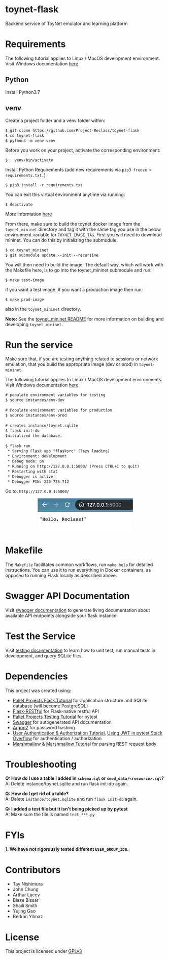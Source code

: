 # toynet-flask
Backend service of ToyNet emulator and learning platform

# Requirements
The following tutorial applies to Linux / MacOS development environment. Visit Windows documentation [here](documentation/windows.md).

## Python

Install Python3.7

## venv
Create a project folder and a venv folder within:
```
$ git clone https://github.com/Project-Reclass/toynet-flask
$ cd toynet-flask
$ python3 -m venv venv
```

Before you work on your project, activate the corresponding environment:
```
$ . venv/bin/activate
```

Install Python Requirements (add new requirements via `pip3 freeze > requirements.txt.`)
```
$ pip3 install -r requirements.txt
```

You can exit this virtual environment anytime via running:
```
$ deactivate
```

More information [here](https://docs.python.org/3/library/venv.html)


From there, make sure to build the toynet docker image from the `toynet_mininet` directory and tag it with the same tag you use in the below environment variable for `TOYNET_IMAGE_TAG`. First you will need to download mininet. You can do this by initializing the submodule.
```
$ cd toynet_mininet
$ git submodule update --init --recursive
```
You will then need to build the image.  The default way, which will work with the Makefile here, is to go into the toynet_mininet submodule and run:
```
$ make test-image
```
if you want a test image. If you want a production image then run:
```
$ make prod-image
```
also in the `toynet_mininet` directory.

**Note:** See the [toynet_mininet README](https://github.com/Project-Reclass/toynet-flask/blob/main/toynet_mininet/README.md) for more information on building and developing `toynet_mininet`.

# Run the service
Make sure that, if you are testing anything related to sessions or network emulation, that you build the appropriate image (dev or prod) in `toynet-mininet`.

The following tutorial applies to Linux / MacOS development environments. Visit Windows documentation [here](documentation/windows.md).

```
# populate environment variables for testing
$ source instances/env-dev

# Populate environment variables for production
$ source instances/env-prod

# creates instance/toynet.sqlite
$ flask init-db 
Initialized the database.

$ flask run
 * Serving Flask app "flasksrc" (lazy loading)
 * Environment: development
 * Debug mode: on
 * Running on http://127.0.0.1:5000/ (Press CTRL+C to quit)
 * Restarting with stat
 * Debugger is active!
 * Debugger PIN: 220-725-712
 ```

Go to: `http://127.0.0.1:5000/`
<p align="center"> <kbd> <img src="documentation/images/hello-reclass.png" width="300" /> </kbd> </p>

# Makefile
The `Makefile` facilitates common workflows, run `make help` for detailed instructions.
You can use it to run everything in Docker containers, as opposed to running Flask locally as described above.

# Swagger API Documentation

Visit [swagger documentation](documentation/swagger.md) to generate living documentation about available API endpoints alongside your flask instance.

# Test the Service

Visit [testing documentation](documentation/testing.md) to learn how to unit test, run manual tests in development, and query SQLite files.

# Dependencies

This project was created using:
- [Pallet Projects Flask Tutorial](https://flask.palletsprojects.com/en/1.1.x/) for application structure and SQLite database (will become PostgreSQL)
- [Flask-RESTful](https://flask-restful.readthedocs.io/en/latest/quickstart.html) for Flask-native restful API
- [Pallet Projects Testing Tutorial](https://flask.palletsprojects.com/en/1.1.x/testing/) for pytest
- [Swagger](https://swagger.io/) for autogenerated API documentation
- [Argon2](https://argon2-cffi.readthedocs.io/en/stable/argon2.html) for password hashing
- [User Authentication & Authorization Tutorial](https://dev.to/paurakhsharma/flask-rest-api-part-3-authentication-and-authorization-5935), [Using JWT in pytest Stack Overflow](https://stackoverflow.com/questions/46846762/flask-jwt-extended-fake-authorization-header-during-testing-pytest) for authentication / authorization
- [Marshmallow](https://marshmallow.readthedocs.io/en/stable/index.html) & [Marshmallow Tutorial](https://www.cameronmacleod.com/blog/better-validation-flask-marshmallow) for parsing REST request body

# Troubleshooting

**Q: How do I use a table I added in `schema.sql` or `seed_data/<resource>.sql`?**<br/>
A: Delete instance/toynet.sqlite and run flask init-db again.

**Q: How do I get rid of a table?**<br/>
A: Delete `instance/toynet.sqlite` and run `flask init-db` again.

**Q: I added a test file but it isn't being picked up by pytest**<br/>
A: Make sure the file is named `test_***.py`

# FYIs

**1. We have not rigorously tested different `USER_GROUP_ID`s.**


# Contributors

* Tay Nishimura
* John Chung
* Arthur Lacey
* Blaze Bissar
* Shaili Smith
* Yujing Gao
* Berkan Yilmaz

# License
This project is licensed under [GPLv3](/LICENSE)
